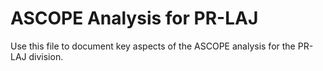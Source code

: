 # ASCOPE Analysis for PR-LAJ

Use this file to document key aspects of the ASCOPE analysis for the PR-LAJ division.
